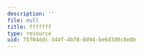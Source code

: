```yaml
---
description: ''
file: null
title: fffffff
type: resource
uid: 75f04ddc-344f-4bf8-8d94-be6d3d0c8e8b
---
```

